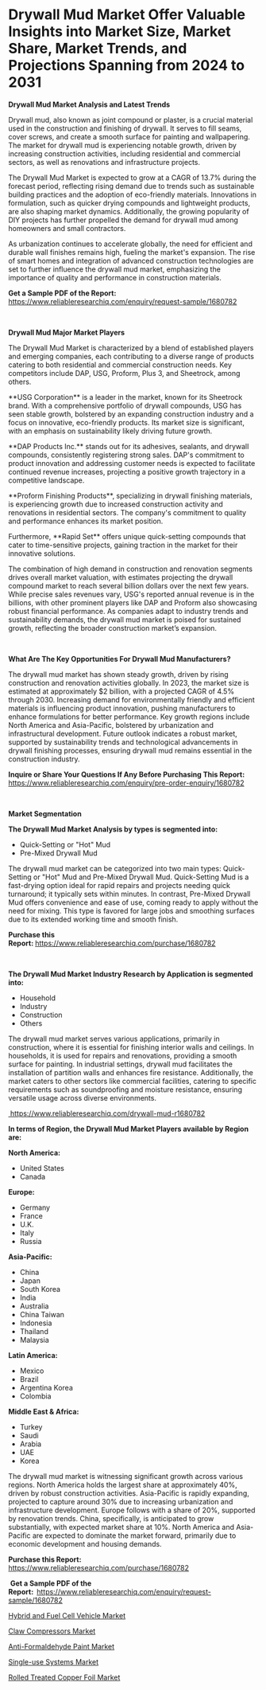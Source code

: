 <p><h1>Drywall Mud Market Offer Valuable Insights into Market Size, Market Share, Market Trends, and Projections Spanning from 2024 to 2031</h1></p><p><strong>Drywall Mud Market Analysis and Latest Trends</strong></p>
<p><p>Drywall mud, also known as joint compound or plaster, is a crucial material used in the construction and finishing of drywall. It serves to fill seams, cover screws, and create a smooth surface for painting and wallpapering. The market for drywall mud is experiencing notable growth, driven by increasing construction activities, including residential and commercial sectors, as well as renovations and infrastructure projects. </p><p>The Drywall Mud Market is expected to grow at a CAGR of 13.7% during the forecast period, reflecting rising demand due to trends such as sustainable building practices and the adoption of eco-friendly materials. Innovations in formulation, such as quicker drying compounds and lightweight products, are also shaping market dynamics. Additionally, the growing popularity of DIY projects has further propelled the demand for drywall mud among homeowners and small contractors. </p><p>As urbanization continues to accelerate globally, the need for efficient and durable wall finishes remains high, fueling the market's expansion. The rise of smart homes and integration of advanced construction technologies are set to further influence the drywall mud market, emphasizing the importance of quality and performance in construction materials.</p></p>
<p><strong>Get a Sample PDF of the Report:&nbsp;</strong> <a href="https://www.reliableresearchiq.com/enquiry/request-sample/1680782?utm_campaign=1630&utm_medium=2&utm_source=Github&utm_content=ia&utm_term=12102024&utm_id=drywall-mud">https://www.reliableresearchiq.com/enquiry/request-sample/1680782</a></p>
<p>&nbsp;</p>
<p><strong>Drywall Mud Major Market Players</strong></p>
<p><p>The Drywall Mud Market is characterized by a blend of established players and emerging companies, each contributing to a diverse range of products catering to both residential and commercial construction needs. Key competitors include DAP, USG, Proform, Plus 3, and Sheetrock, among others.</p><p>**USG Corporation** is a leader in the market, known for its Sheetrock brand. With a comprehensive portfolio of drywall compounds, USG has seen stable growth, bolstered by an expanding construction industry and a focus on innovative, eco-friendly products. Its market size is significant, with an emphasis on sustainability likely driving future growth.</p><p>**DAP Products Inc.** stands out for its adhesives, sealants, and drywall compounds, consistently registering strong sales. DAP's commitment to product innovation and addressing customer needs is expected to facilitate continued revenue increases, projecting a positive growth trajectory in a competitive landscape.</p><p>**Proform Finishing Products**, specializing in drywall finishing materials, is experiencing growth due to increased construction activity and renovations in residential sectors. The company's commitment to quality and performance enhances its market position.</p><p>Furthermore, **Rapid Set** offers unique quick-setting compounds that cater to time-sensitive projects, gaining traction in the market for their innovative solutions. </p><p>The combination of high demand in construction and renovation segments drives overall market valuation, with estimates projecting the drywall compound market to reach several billion dollars over the next few years. While precise sales revenues vary, USG's reported annual revenue is in the billions, with other prominent players like DAP and Proform also showcasing robust financial performance. As companies adapt to industry trends and sustainability demands, the drywall mud market is poised for sustained growth, reflecting the broader construction market’s expansion.</p></p>
<p>&nbsp;</p>
<p><strong>What Are The Key Opportunities For Drywall Mud Manufacturers?</strong></p>
<p><p>The drywall mud market has shown steady growth, driven by rising construction and renovation activities globally. In 2023, the market size is estimated at approximately $2 billion, with a projected CAGR of 4.5% through 2030. Increasing demand for environmentally friendly and efficient materials is influencing product innovation, pushing manufacturers to enhance formulations for better performance. Key growth regions include North America and Asia-Pacific, bolstered by urbanization and infrastructural development. Future outlook indicates a robust market, supported by sustainability trends and technological advancements in drywall finishing processes, ensuring drywall mud remains essential in the construction industry.</p></p>
<p><strong>Inquire or Share Your Questions If Any Before Purchasing This Report:</strong> <a href="https://www.reliableresearchiq.com/enquiry/pre-order-enquiry/1680782?utm_campaign=1630&utm_medium=2&utm_source=Github&utm_content=ia&utm_term=12102024&utm_id=drywall-mud">https://www.reliableresearchiq.com/enquiry/pre-order-enquiry/1680782</a></p>
<p>&nbsp;</p>
<p><strong>Market Segmentation</strong></p>
<p><strong>The Drywall Mud Market Analysis by types is segmented into:</strong></p>
<p><ul><li>Quick-Setting or "Hot" Mud</li><li>Pre-Mixed Drywall Mud</li></ul></p>
<p><p>The drywall mud market can be categorized into two main types: Quick-Setting or "Hot" Mud and Pre-Mixed Drywall Mud. Quick-Setting Mud is a fast-drying option ideal for rapid repairs and projects needing quick turnaround; it typically sets within minutes. In contrast, Pre-Mixed Drywall Mud offers convenience and ease of use, coming ready to apply without the need for mixing. This type is favored for large jobs and smoothing surfaces due to its extended working time and smooth finish.</p></p>
<p><strong>Purchase this Report:&nbsp;</strong><a href="https://www.reliableresearchiq.com/purchase/1680782?utm_campaign=1630&utm_medium=2&utm_source=Github&utm_content=ia&utm_term=12102024&utm_id=drywall-mud">https://www.reliableresearchiq.com/purchase/1680782</a></p>
<p>&nbsp;</p>
<p><strong>The Drywall Mud Market Industry Research by Application is segmented into:</strong></p>
<p><ul><li>Household</li><li>Industry</li><li>Construction</li><li>Others</li></ul></p>
<p><p>The drywall mud market serves various applications, primarily in construction, where it is essential for finishing interior walls and ceilings. In households, it is used for repairs and renovations, providing a smooth surface for painting. In industrial settings, drywall mud facilitates the installation of partition walls and enhances fire resistance. Additionally, the market caters to other sectors like commercial facilities, catering to specific requirements such as soundproofing and moisture resistance, ensuring versatile usage across diverse environments.</p></p>
<p><a href="https://www.reliableresearchiq.com/drywall-mud-r1680782?utm_campaign=1630&utm_medium=2&utm_source=Github&utm_content=ia&utm_term=12102024&utm_id=drywall-mud">&nbsp;https://www.reliableresearchiq.com/drywall-mud-r1680782</a></p>
<p><strong>In terms of Region, the Drywall Mud Market Players available by Region are:</strong></p>
<p>
    <p> <strong> North America: </strong>
        <ul>
            <li>United States</li>
            <li>Canada</li>
        </ul>
        </p> 
    <p> <strong> Europe: </strong>
        <ul>
            <li>Germany</li>
            <li>France</li>
            <li>U.K.</li>
            <li>Italy</li>
            <li>Russia</li>
        </ul>
        </p> 
    <p> <strong> Asia-Pacific: </strong>
        <ul>
            <li>China</li>
            <li>Japan</li>
            <li>South Korea</li>
            <li>India</li>
            <li>Australia</li>
            <li>China Taiwan</li>
            <li>Indonesia</li>
            <li>Thailand</li>
            <li>Malaysia</li>
        </ul>
        </p> 
    <p> <strong> Latin America: </strong>
        <ul>
            <li>Mexico</li>
            <li>Brazil</li>
            <li>Argentina Korea</li>
            <li>Colombia</li>
        </ul>
        </p> 
    <p> <strong> Middle East & Africa: </strong>
        <ul>
            <li>Turkey</li>
            <li>Saudi</li>
            <li>Arabia</li>
            <li>UAE</li>
            <li>Korea</li>
        </ul>
    </p>
    </p>
<p><p>The drywall mud market is witnessing significant growth across various regions. North America holds the largest share at approximately 40%, driven by robust construction activities. Asia-Pacific is rapidly expanding, projected to capture around 30% due to increasing urbanization and infrastructure development. Europe follows with a share of 20%, supported by renovation trends. China, specifically, is anticipated to grow substantially, with expected market share at 10%. North America and Asia-Pacific are expected to dominate the market forward, primarily due to economic development and housing demands.</p></p>
<p><strong>Purchase this Report: </strong><a href="https://www.reliableresearchiq.com/purchase/1680782?utm_campaign=1630&utm_medium=2&utm_source=Github&utm_content=ia&utm_term=12102024&utm_id=drywall-mud">https://www.reliableresearchiq.com/purchase/1680782</a></p>
<p>&nbsp;<strong>Get a Sample PDF of the Report:&nbsp;&nbsp;</strong><a href="https://www.reliableresearchiq.com/enquiry/request-sample/1680782?utm_campaign=1630&utm_medium=2&utm_source=Github&utm_content=ia&utm_term=12102024&utm_id=drywall-mud">https://www.reliableresearchiq.com/enquiry/request-sample/1680782</a></p>
<p><strong></strong></p>
<p><p><a href="https://www.linkedin.com/pulse/driving-forces-global-hybrid-fuel-cell-vehicle-market-trends-oxije?utm_campaign=1630&utm_medium=2&utm_source=Github&utm_content=ia&utm_term=12102024&utm_id=drywall-mud">Hybrid and Fuel Cell Vehicle Market</a></p><p><a href="https://www.linkedin.com/pulse/market-dynamics-future-trends-global-claw-compressors-sector-qpeff?utm_campaign=1630&utm_medium=2&utm_source=Github&utm_content=ia&utm_term=12102024&utm_id=drywall-mud">Claw Compressors Market</a></p><p><a href="https://www.linkedin.com/pulse/strategic-market-insights-global-anti-formaldehyde-rzwrc?utm_campaign=1630&utm_medium=2&utm_source=Github&utm_content=ia&utm_term=12102024&utm_id=drywall-mud">Anti-Formaldehyde Paint Market</a></p><p><a href="https://github.com/AngelaWalsh696/Market-Research-Report-List-1/blob/main/single-use-systems-market.md?utm_campaign=1630&utm_medium=2&utm_source=Github&utm_content=ia&utm_term=12102024&utm_id=drywall-mud">Single-use Systems Market</a></p><p><a href="https://www.linkedin.com/pulse/global-rolled-treated-copper-foil-market-trends-innovations-8cqtc?utm_campaign=1630&utm_medium=2&utm_source=Github&utm_content=ia&utm_term=12102024&utm_id=drywall-mud">Rolled Treated Copper Foil Market</a></p></p>